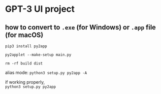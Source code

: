 # GPT-3 UI project

## how to convert to `.exe` (for Windows) or `.app` file (for macOS)

``pip3 install py2app``

``py2applet --make-setup main.py``

``rm -rf build dist``

alias mode: 
``python3 setup.py py2app -A``

if working properly,  
``python3 setup.py py2app``

